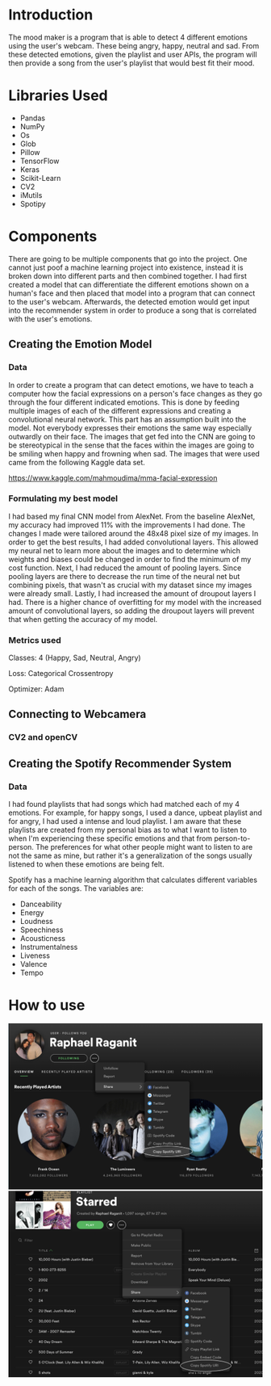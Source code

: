 
# Introduction
The mood maker is a program that is able to detect 4 different emotions using the user's webcam. These being angry, happy, neutral and sad. From these detected emotions, given the playlist and user APIs, the program will then provide a song from the user's playlist that would best fit their mood.


# Libraries Used
* Pandas
* NumPy
* Os
* Glob
* Pillow
* TensorFlow
* Keras
* Scikit-Learn
* CV2
* iMutils
* Spotipy


# Components
There are going to be multiple components that go into the project. One cannot just poof a machine learning project into existence, instead it is broken down into different parts and then combined together. I had first created a model that can differentiate the different emotions shown on a human's face and then placed that model into a program that can connect to the user's webcam. Afterwards, the detected emotion would get input into the recommender system in order to produce a song that is correlated with the user's emotions. 

## Creating the Emotion Model

### Data

In order to create a program that can detect emotions, we have to teach a computer how the facial expressions on a person's face changes as they go through the four different indicated emotions. This is done by feeding multiple images of each of the different expressions and creating a convolutional neural network. This part has an assumption built into the model. Not everybody expresses their emotions the same way especially outwardly on their face. The images that get fed into the CNN are going to be stereotypical in the sense that the faces within the images are going to be smiling when happy and frowning when sad. The images that were used came from the following Kaggle data set.

https://www.kaggle.com/mahmoudima/mma-facial-expression


### Formulating my best model

I had based my final CNN model from AlexNet. From the baseline AlexNet, my accuracy had improved 11% with the improvements I had done. The changes I made were tailored around the 48x48 pixel size of my images. In order to get the best results, I had added convolutional layers. This allowed my neural net to learn more about the images and to determine which weights and biases could be changed in order to find the minimum of my cost function. Next, I had reduced the amount of pooling layers. Since pooling layers are there to decrease the run time of the neural net but combining pixels, that wasn't as crucial with my dataset since my images were already small. Lastly, I had increased the amount of droupout layers I had. There is a higher chance of overfitting for my model with the increased amount of convolutional layers, so adding the droupout layers will prevent that when getting the accuracy of my model. 


### Metrics used

Classes: 4 (Happy, Sad, Neutral, Angry)


Loss: Categorical Crossentropy


Optimizer: Adam


## Connecting to Webcamera

### CV2 and openCV

## Creating the Spotify Recommender System

### Data
I had found playlists that had songs which had matched each of my 4 emotions. For example, for happy songs, I used a dance, upbeat playlist and for angry, I had used a intense and loud playlist. I am aware that these playlists are created from my personal bias as to what I want to listen to when I'm experiencing these specific emotions and that from person-to-person. The preferences for what other people might want to listen to are not the same as mine, but rather it's a generalization of the songs usually listened to when these emotions are being felt. 


Spotify has a machine learning algorithm that calculates different variables for each of the songs. The variables are:
* Danceability
* Energy
* Loudness
* Speechiness
* Acousticness
* Instrumentalness
* Liveness
* Valence
* Tempo





# How to use
![](images/user_uri.png)
![](images/playlist_uri.png)
